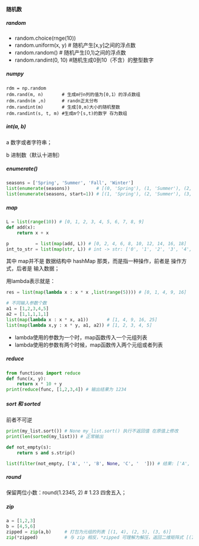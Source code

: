#### 随机数

##### random

- random.choice(rnge(10))
- random.uniform(x, y)             # 随机产生[x,y]之间的浮点数
- random.random()                   # 随机产生[0,1)之间的浮点数
- random.randint(0, 10)            \#随机生成0到10（不含）的整型数字

##### numpy

```  
rdm = np.random
rdm.rand(m, n)       # 生成m行n列的值为[0,1）的浮点数组
rdm.randn(m ,n)      # randn正太分布
rdm.randint(m)  	 # 生成[0,m)大小的随机整数
rdm.randint(s, t, m) #生成m个[s,t)的数字 存为数组
```



##### int(a, b)

a 数字或者字符串；

b 进制数（默认十进制）



##### enumerate()

```python
seasons = ['Spring', 'Summer', 'Fall', 'Winter']
list(enumerate(seasons))		  # [(0, 'Spring'), (1, 'Summer'), (2, 'Fall'), (3, 'Winter')]
list(enumerate(seasons, start=1)) # [(1, 'Spring'), (2, 'Summer'), (3, 'Fall'), (4, 'Winter')]
```



##### map

```python
L = list(range(10)) # [0, 1, 2, 3, 4, 5, 6, 7, 8, 9]
def add(x):
    return x + x

p          = list(map(add, L)) # [0, 2, 4, 6, 8, 10, 12, 14, 16, 18]
int_to_str = list(map(str, L)) # int -> str: ['0', '1', '2', '3', '4', '5', '6', '7', '8', '9']
```

其中 map并不是 数据结构中 hashMap 那类，而是指一种操作，前者是 操作方式，后者是 输入数据；

用lambda表示就是：

```python
res = list(map(lambda x : x * x ,list(range(5)))) # [0, 1, 4, 9, 16]

# 不同输入参数个数
a1 = [1,2,3,4,5]
a2 = [1,1,1,1,1] 
list(map(lambda x : x * x, a1))       # [1, 4, 9, 16, 25]
list(map(lambda x,y : x * y, a1, a2)) # [1, 2, 3, 4, 5]
```

- lambda使用的参数为一个时，map函数传入一个元组列表
- lambda使用的参数有两个时候，map函数传入两个元组或者列表



##### reduce

```python
from functions import reduce
def func(x, y): 
    return x * 10 + y
print(reduce(func, [1,2,3,4]) # 输出结果为 1234
```



##### sort 和 sorted

前者不可逆

```python
print(my_list.sort()) # None my_list.sort() 执行不返回值 在原值上修改
print(len(sorted(my_list))) # 正常输出
```



```python
def not_empty(s):
    return s and s.strip()

list(filter(not_empty, ['A', '', 'B', None, 'C', '  '])) # 结果: ['A', 'B', 'C'] 去掉None 和 空格
```



##### round

保留两位小数：round(1.2345, 2) # 1.23 四舍五入；



##### zip

```python
a = [1,2,3]
b = [4,5,6]
zipped = zip(a,b)     # 打包为元组的列表 [(1, 4), (2, 5), (3, 6)]
zip(*zipped)          # 与 zip 相反，*zipped 可理解为解压，返回二维矩阵式 [(1, 2, 3), (4, 5, 6)]
```





